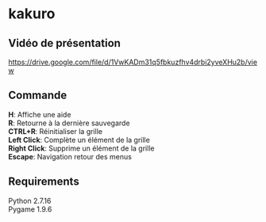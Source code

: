 # kakuro

## Vidéo de présentation

https://drive.google.com/file/d/1VwKADm31q5fbkuzfhv4drbi2yveXHu2b/view


## Commande

**H**: Affiche une aide\
**R**: Retourne à la dernière sauvegarde\
**CTRL+R**:  Réinitialiser la grille\
**Left Click**: Complète un élément de la grille\
**Right Click**: Supprime un élément de la grille\
**Escape**: Navigation retour des menus

## Requirements

Python 2.7.16\
Pygame 1.9.6
